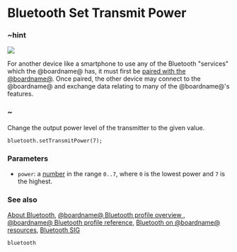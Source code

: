 # Bluetooth Set Transmit Power

### ~hint
![](/static/bluetooth/Bluetooth_SIG.png)

For another device like a smartphone to use any of the Bluetooth "services" which the @boardname@ has, it must first be [paired with the @boardname@](/reference/bluetooth/bluetooth-pairing). Once paired, the other device may connect to the @boardname@ and exchange data relating to many of the @boardname@'s features.

### ~

Change the output power level of the transmitter to the given value.

```sig
bluetooth.setTransmitPower(7);
```

### Parameters

* `power`: a [number](/types/number) in the range ``0..7``, where ``0`` is the lowest power and ``7`` is the highest.

### See also

[About Bluetooth](/reference/bluetooth/about-bluetooth), [@boardname@ Bluetooth profile overview ](http://lancaster-university.github.io/microbit-docs/ble/profile/), [@boardname@ Bluetooth profile reference](http://lancaster-university.github.io/microbit-docs/resources/bluetooth/microbit-profile-V1.9-Level-2.pdf),  [Bluetooth on @boardname@ resources](http://bluetooth-mdw.blogspot.co.uk/p/bbc-microbit.html), [Bluetooth SIG](https://www.bluetooth.com)

```package
bluetooth
```
